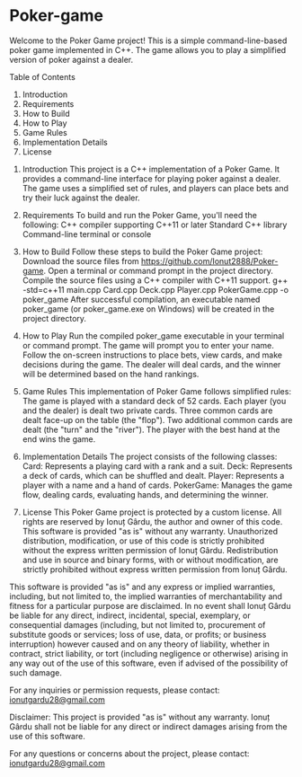 # Poker-game
Welcome to the Poker Game project! This is a simple command-line-based poker game implemented in C++. The game allows you to play a simplified version of poker against a dealer.

Table of Contents

1. Introduction
2. Requirements
3. How to Build
4. How to Play
5. Game Rules
6. Implementation Details
7. License

1) Introduction
This project is a C++ implementation of a Poker Game. It provides a command-line interface for playing poker against a dealer. The game uses a simplified set of rules, and players can place bets and try their luck against the dealer.

2. Requirements
To build and run the Poker Game, you'll need the following:
C++ compiler supporting C++11 or later
Standard C++ library
Command-line terminal or console

3. How to Build
Follow these steps to build the Poker Game project:
Download the source files from https://github.com/Ionut2888/Poker-game.
Open a terminal or command prompt in the project directory.
Compile the source files using a C++ compiler with C++11 support.
g++ -std=c++11 main.cpp Card.cpp Deck.cpp Player.cpp PokerGame.cpp -o poker_game
After successful compilation, an executable named poker_game (or poker_game.exe on Windows) will be created in the project directory.

4. How to Play
Run the compiled poker_game executable in your terminal or command prompt.
The game will prompt you to enter your name.
Follow the on-screen instructions to place bets, view cards, and make decisions during the game.
The dealer will deal cards, and the winner will be determined based on the hand rankings.

5. Game Rules
This implementation of Poker Game follows simplified rules:
The game is played with a standard deck of 52 cards.
Each player (you and the dealer) is dealt two private cards.
Three common cards are dealt face-up on the table (the "flop").
Two additional common cards are dealt (the "turn" and the "river").
The player with the best hand at the end wins the game.

6. Implementation Details
The project consists of the following classes:
Card: Represents a playing card with a rank and a suit.
Deck: Represents a deck of cards, which can be shuffled and dealt.
Player: Represents a player with a name and a hand of cards.
PokerGame: Manages the game flow, dealing cards, evaluating hands, and determining the winner.

7. License
This Poker Game project is protected by a custom license. All rights are reserved by Ionuț Gârdu, the author and owner of this code. This software is provided "as is" without any warranty. Unauthorized distribution, modification, or use of this code is strictly prohibited without the express written permission of Ionuț Gârdu.
Redistribution and use in source and binary forms, with or without modification, are strictly prohibited without express written permission from Ionuț Gârdu.

This software is provided "as is" and any express or implied warranties, including, but not limited to, the implied warranties of merchantability and fitness for a particular purpose are disclaimed. In no event shall Ionuț Gârdu be liable for any direct, indirect, incidental, special, exemplary, or consequential damages (including, but not limited to, procurement of substitute goods or services; loss of use, data, or profits; or business interruption) however caused and on any theory of liability, whether in contract, strict liability, or tort (including negligence or otherwise) arising in any way out of the use of this software, even if advised of the possibility of such damage.

For any inquiries or permission requests, please contact: ionutgardu28@gmail.com

Disclaimer:
This project is provided "as is" without any warranty. Ionuț Gârdu shall not be liable for any direct or indirect damages arising from the use of this software.

For any questions or concerns about the project, please contact: ionutgardu28@gmail.com
